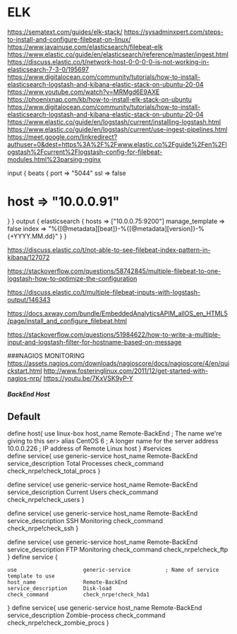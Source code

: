 # ELK  
https://sematext.com/guides/elk-stack/
https://sysadminxpert.com/steps-to-install-and-configure-filebeat-on-linux/
https://www.javainuse.com/elasticsearch/filebeat-elk
https://www.elastic.co/guide/en/elasticsearch/reference/master/ingest.html
https://discuss.elastic.co/t/network-host-0-0-0-0-is-not-working-in-elasticsearch-7-3-0/195697
https://www.digitalocean.com/community/tutorials/how-to-install-elasticsearch-logstash-and-kibana-elastic-stack-on-ubuntu-20-04
https://www.youtube.com/watch?v=MRMgd6E9AXE
https://phoenixnap.com/kb/how-to-install-elk-stack-on-ubuntu
https://www.digitalocean.com/community/tutorials/how-to-install-elasticsearch-logstash-and-kibana-elastic-stack-on-ubuntu-20-04
https://www.elastic.co/guide/en/logstash/current/installing-logstash.html
https://www.elastic.co/guide/en/logstash/current/use-ingest-pipelines.html
https://meet.google.com/linkredirect?authuser=0&dest=https%3A%2F%2Fwww.elastic.co%2Fguide%2Fen%2Flogstash%2Fcurrent%2Flogstash-config-for-filebeat-modules.html%23parsing-nginx

input {
beats {
  port => "5044"
  ssl  => false
 # host => "10.0.0.91"
}
}
output {
elasticsearch {
  hosts => ["10.0.0.75:9200"]
  manage_template => false
  index => "%{[@metadata][beat]}-%{[@metadata][version]}-%{+YYYY.MM.dd}"
}
}


https://discuss.elastic.co/t/not-able-to-see-filebeat-index-pattern-in-kibana/127072

https://stackoverflow.com/questions/58742845/multiple-filebeat-to-one-logstash-how-to-optimize-the-configuration

https://discuss.elastic.co/t/multiple-filebeat-inputs-with-logstash-output/146343

https://docs.axway.com/bundle/EmbeddedAnalyticsAPIM_allOS_en_HTML5/page/install_and_configure_filebeat.html

https://stackoverflow.com/questions/51984622/how-to-write-a-multiple-input-and-logstash-filter-for-hostname-based-on-message











###NAGIOS MONITORING         
	https://assets.nagios.com/downloads/nagioscore/docs/nagioscore/4/en/quickstart.html
  http://www.fosteringlinux.com/2011/12/get-started-with-nagios-nrp/
  https://youtu.be/7KxVSK9yP-Y
   
##### BackEnd Host ##########


## Default
define host{
           use                             linux-box
           host_name                       Remote-BackEnd          ; The name we're giving to this ser>
           alias                           CentOS 6                ; A longer name for the server
           address                         10.0.0.226              ; IP address of Remote Linux host
}
#services  
define service{
        use                     generic-service
        host_name               Remote-BackEnd
        service_description     Total Processes
        check_command           check_nrpe!check_total_procs
        }

define service{
        use                     generic-service
        host_name               Remote-BackEnd
        service_description     Current Users
        check_command           check_nrpe!check_users
        }

define service{
        use                     generic-service
        host_name               Remote-BackEnd
        service_description     SSH Monitoring
        check_command           check_nrpe!check_ssh
        }

define service{
        use                     generic-service
        host_name               Remote-BackEnd
        service_description     FTP Monitoring
        check_command           check_nrpe!check_ftp
 }
define service {

    use                     generic-service           ; Name of service template to use
    host_name               Remote-BackEnd
    service_description     Disk-load
    check_command           check_nrpe!check_hda1
}
define service{
        use                     generic-service
        host_name               Remote-BackEnd
        service_description     Zombie-process
        check_command           check_nrpe!check_zombie_procs
        }
 
 
 
 
